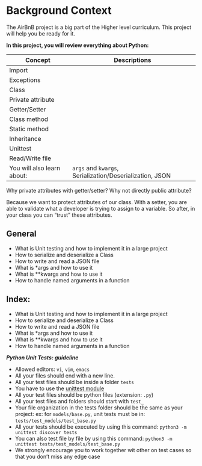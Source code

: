 Background Context
=======================

The AirBnB project is a big part of the Higher level curriculum. This project will help you be ready for it.

**In this project, you will review everything about Python:**


|Concept                  | Descriptions                   |
|-------------------------|--------------------------------|
|Import |                                                  |
|Exceptions |                                              |
|Class |                                                   |
|Private attribute |                                       |
|Getter/Setter |                                           |
|Class method |                                            |
|Static method |                                           |
|Inheritance |                                             |
|Unittest |                                                |
|Read/Write file |                                         |
|You will also learn about: | `args` and `kwargs`, Serialization/Deserialization, JSON|

<p>
Why private attributes with getter/setter? Why not directly public attribute?

Because we want to protect attributes of our class.
With a setter, you are able to validate what a developer is trying to assign to a variable.
So after, in your class you can “trust” these attributes.
</p>


General
------------
* What is Unit testing and how to implement it in a large project
* How to serialize and deserialize a Class
* How to write and read a JSON file
* What is \*args and how to use it
* What is \*\*kwargs and how to use it
* How to handle named arguments in a function

**Index:**
----------

* What is Unit testing and how to implement it in a large project
* How to serialize and deserialize a Class
* How to write and read a JSON file
* What is \*args and how to use it
* What is \*\*kwargs and how to use it
* How to handle named arguments in a function


***Python Unit Tests: guideline***
* Allowed editors: `vi`, `vim`, `emacs`
* All your files should end with a new line.
* All your test files should be inside a folder `tests`
* You have to use the [unittest module](https://docs.python.org/3.4/library/unittest.html#module-unittest)
* All your test files should be python files (extension: `.py`)
* All your test files and folders should start with `test_`
* Your file organization in the tests folder should be the same as your project: ex: for `models/base.py`, unit tests must be in: `tests/test_models/test_base.py`
* All your tests should be executed by using this command: `python3 -m unittest discover tests`
* You can also test file by file by using this command: `python3 -m unittest tests/test_models/test_base.py`
* We strongly encourage you to work together wit other on test cases so that you don’t miss any edge case
